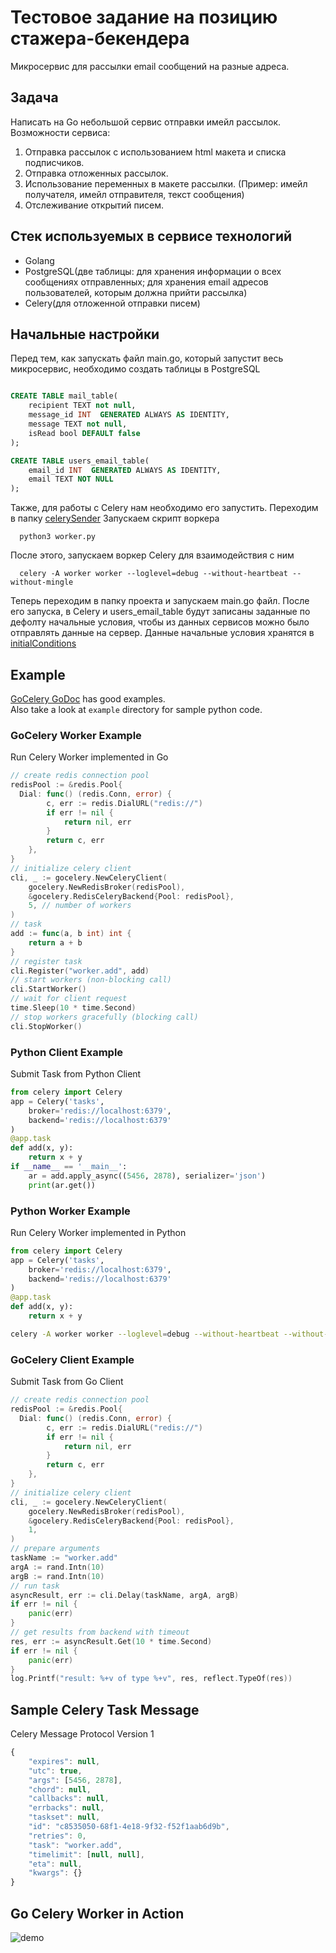 # Тестовое задание на позицию стажера-бекендера
Микросервис для рассылки email сообщений на разные адреса.

## Задача

Написать на Go небольшой сервис отправки имейл рассылок.
Возможности сервиса:
 1. Отправка рассылок с использованием html макета и списка подписчиков.
 2. Отправка отложенных рассылок.
 3. Использование переменных в макете рассылки. (Пример: имейл получателя, имейл отправителя, текст сообщения)
 4. Отслеживание открытий писем.


## Стек используемых в сервисе технологий

* Golang
* PostgreSQL(две таблицы: для хранения информации о всех сообщениях отправленных; для хранения email адресов пользователей, которым должна прийти рассылка)
* Celery(для отложенной отправки писем)


## Начальные настройки

Перед тем, как запускать файл main.go, который запустит весь микросервис, необходимо создать таблицы в PostgreSQL

```SQL

CREATE TABLE mail_table(
    recipient TEXT not null,
    message_id INT  GENERATED ALWAYS AS IDENTITY,
    message TEXT not null,
    isRead bool DEFAULT false
);

CREATE TABLE users_email_table(
    email_id INT  GENERATED ALWAYS AS IDENTITY,
    email TEXT NOT NULL
);
```

Также, для работы с Celery нам необходимо его запустить. Переходим в папку [celerySender](https://github.com/sQUARys/TestTaskMailGaner/tree/master/app/celerySender)
Запускаем скрипт воркера
```
  python3 worker.py      
```
После этого, запускаем воркер Celery для взаимодействия с ним
```
  celery -A worker worker --loglevel=debug --without-heartbeat --without-mingle    
```

Теперь переходим в папку проекта и запускаем main.go файл. После его запуска, в Celery и users_email_table будут записаны
заданные по дефолту начальные условия, чтобы из данных сервисов можно было отправлять данные на сервер.
Данные начальные условия хранятся в [initialConditions](https://github.com/sQUARys/TestTaskMailGaner/blob/master/app/models/initialsConditions.go)


## Example

[GoCelery GoDoc](https://godoc.org/github.com/gocelery/gocelery) has good examples.<br/>
Also take a look at `example` directory for sample python code.

### GoCelery Worker Example

Run Celery Worker implemented in Go

```go
// create redis connection pool
redisPool := &redis.Pool{
  Dial: func() (redis.Conn, error) {
		c, err := redis.DialURL("redis://")
		if err != nil {
			return nil, err
		}
		return c, err
	},
}
// initialize celery client
cli, _ := gocelery.NewCeleryClient(
	gocelery.NewRedisBroker(redisPool),
	&gocelery.RedisCeleryBackend{Pool: redisPool},
	5, // number of workers
)
// task
add := func(a, b int) int {
	return a + b
}
// register task
cli.Register("worker.add", add)
// start workers (non-blocking call)
cli.StartWorker()
// wait for client request
time.Sleep(10 * time.Second)
// stop workers gracefully (blocking call)
cli.StopWorker()
```

### Python Client Example

Submit Task from Python Client

```python
from celery import Celery
app = Celery('tasks',
    broker='redis://localhost:6379',
    backend='redis://localhost:6379'
)
@app.task
def add(x, y):
    return x + y
if __name__ == '__main__':
    ar = add.apply_async((5456, 2878), serializer='json')
    print(ar.get())
```

### Python Worker Example

Run Celery Worker implemented in Python

```python
from celery import Celery
app = Celery('tasks',
    broker='redis://localhost:6379',
    backend='redis://localhost:6379'
)
@app.task
def add(x, y):
    return x + y
```

```bash
celery -A worker worker --loglevel=debug --without-heartbeat --without-mingle
```

### GoCelery Client Example

Submit Task from Go Client

```go
// create redis connection pool
redisPool := &redis.Pool{
  Dial: func() (redis.Conn, error) {
		c, err := redis.DialURL("redis://")
		if err != nil {
			return nil, err
		}
		return c, err
	},
}
// initialize celery client
cli, _ := gocelery.NewCeleryClient(
	gocelery.NewRedisBroker(redisPool),
	&gocelery.RedisCeleryBackend{Pool: redisPool},
	1,
)
// prepare arguments
taskName := "worker.add"
argA := rand.Intn(10)
argB := rand.Intn(10)
// run task
asyncResult, err := cli.Delay(taskName, argA, argB)
if err != nil {
	panic(err)
}
// get results from backend with timeout
res, err := asyncResult.Get(10 * time.Second)
if err != nil {
	panic(err)
}
log.Printf("result: %+v of type %+v", res, reflect.TypeOf(res))
```

## Sample Celery Task Message

Celery Message Protocol Version 1

```javascript
{
    "expires": null,
    "utc": true,
    "args": [5456, 2878],
    "chord": null,
    "callbacks": null,
    "errbacks": null,
    "taskset": null,
    "id": "c8535050-68f1-4e18-9f32-f52f1aab6d9b",
    "retries": 0,
    "task": "worker.add",
    "timelimit": [null, null],
    "eta": null,
    "kwargs": {}
}
```


## Go Celery Worker in Action

![demo](https://raw.githubusercontent.com/gocelery/gocelery/master/demo.gif)

